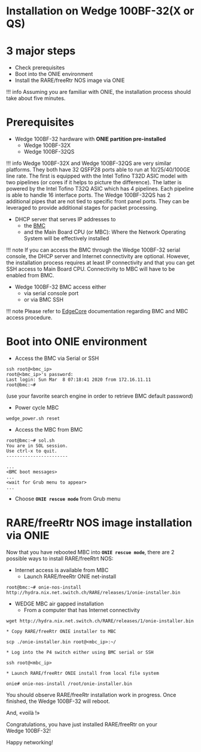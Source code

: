 # **Installation on Wedge 100BF-32(X or QS)**

# **3 major steps**

* Check prerequisites
* Boot into the ONIE environment
* Install the RARE/freeRtr NOS image via ONIE

!!! info
    Assuming you are familiar with ONIE, the installation process should take about five minutes.

# Prerequisites
* Wedge 100BF-32 hardware with **ONIE partition pre-installed**
    * Wedge 100BF-32X
    * Wedge 100BF-32QS

!!! info
    Wedge 100BF-32X and Wedge 100BF-32QS are very similar platforms. They both have 32 QSFP28 ports able to run at 10/25/40/100GE line rate. The first is equipped with the Intel Tofino T32D ASIC model with two pipelines (or cores if it helps to picture the difference). The latter is powered by the Intel Tofino T32Q ASIC which has 4 pipelines. Each pipeline is able to handle 16 interface ports. The Wedge 100BF-32QS has 2 additional pipes that are not tied to specific front panel ports. They can be leveraged to provide additional stages for packet processing.

* DHCP server that serves IP addresses to
    * the [BMC](https://en.wikipedia.org/wiki/Baseboard_Management_Controller)
    * and the Main Board CPU (or MBC): Where the Network Operating System will be effectively installed

!!! note
    If you can access the BMC through the Wedge 100BF-32 serial console, the DHCP server and Internet connectivity are optional. However, the installation process requires at least IP connectivity and that you can get SSH access to Main Board CPU. Connectivity to MBC will have to be enabled from BMC.

* Wedge 100BF-32 BMC access either
    * via serial console port
    * or via BMC SSH

!!! note
    Please refer to [EdgeCore](https://www.edge-core.com/) documentation regarding BMC and MBC access procedure.

# Boot into ONIE environment

* Access the BMC via Serial or SSH
```
ssh root@<bmc_ip>
root@<bmc_ip>'s password:
Last login: Sun Mar  8 07:18:41 2020 from 172.16.11.11
root@bmc:~#
```
(use your favorite search engine in order to retrieve BMC default password)
* Power cycle MBC
```
wedge_power.sh reset
```

* Access the MBC from BMC
```
root@bmc:~# sol.sh
You are in SOL session.
Use ctrl-x to quit.
-----------------------

...
<BMC boot messages>
...
<wait for Grub menu to appear>
...
```

* Choose **`ONIE rescue mode`** from Grub menu

# RARE/freeRtr NOS image installation via ONIE
Now that you have rebooted MBC into **`ONIE rescue mode`**, there are 2 possible ways to install RARE/freeRtrt NOS:

* Internet access is available from MBC
    * Launch RARE/freeRtr ONIE net-install
```
root@bmc:~# onie-nos-install http://hydra.nix.net.switch.ch/RARE/releases/1/onie-installer.bin
```

* WEDGE MBC air gapped installation
    * From a computer that has Internet connectivity
```
wget http://hydra.nix.net.switch.ch/RARE/releases/1/onie-installer.bin
```
    * Copy RARE/freeRtr ONIE installer to MBC
```
scp ./onie-installer.bin root@<mbc_ip>:~/
```
    * Log into the P4 switch either using BMC serial or SSH
```
ssh root@<mbc_ip>
```
    * Launch RARE/freeRtr ONIE install from local file system
```
onie# onie-nos-install /root/onie-installer.bin
```
You should observe RARE/freeRtr installation work in progress. Once finished, the Wedge 100BF-32 will reboot.

And, «voilà !»

Congratulations, you have just installed RARE/freeRtr on your Wedge 100BF-32!

Happy networking!

